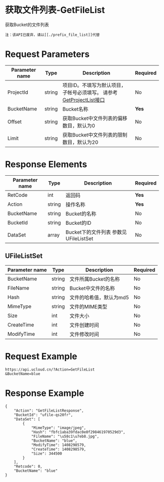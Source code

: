 # 获取文件列表-GetFileList

获取Bucket的文件列表

```
注：该API已废弃，请以[[./prefix_file_list]]代替
```

# Request Parameters
|Parameter name|Type|Description|Required|
|---|---|---|---|
|ProjectId|string|项目ID。不填写为默认项目，子帐号必须填写。 请参考[GetProjectList接口](api/summary/get_project_list)|No|
|BucketName|string|Bucket名称|**Yes**|
|Offset|string|获取Bucket中文件列表的偏移数目，默认为0|No|
|Limit|string|获取Bucket中文件列表的限制数目，默认为20|No|

# Response Elements
|Parameter name|Type|Description|Required|
|---|---|---|---|
|RetCode|int|返回码|**Yes**|
|Action|string|操作名称|**Yes**|
|BucketName|string|Bucket的名称|No|
|BucketId|string|Bucket的ID|No|
|DataSet|array|Bucket下的文件列表 参数见 UFileListSet|No|

## UFileListSet
|Parameter name|Type|Description|Required|
|---|---|---|---|
|BucketName|string|文件所属Bucket的名称|No|
|FileName|string|Bucket中文件的名称|No|
|Hash|string|文件的哈希值，默认为md5|No|
|MimeType|string|文件的MIME类型|No|
|Size|int|文件大小|No|
|CreateTime|int|文件创建时间|No|
|ModifyTime|int|文件修改时间|No|

# Request Example
```
https://api.ucloud.cn/?Action=GetFileList
&BucketName=blue
```

# Response Example
```
{
    "Action": "GetFileListResponse", 
    "BucketId": "ufile-qs20fr", 
    "DataSet": [
        {
            "MimeType": "image/jpeg", 
            "Hash": "fbfc1aba39fdac0e0f298461970529d3", 
            "FileName": "\u58c1\u7eb8.jpg", 
            "BucketName": "blue", 
            "ModifyTime": 1408298579, 
            "CreateTime": 1408298579, 
            "Size": 344500
        }
    ], 
    "Retcode": 0, 
    "BucketName": "blue"
}
```


